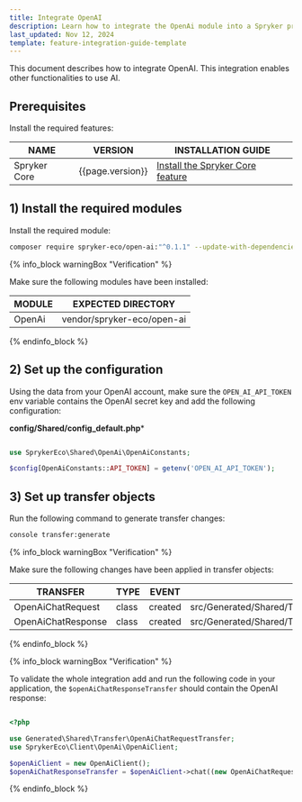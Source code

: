 ```yaml
---
title: Integrate OpenAI
description: Learn how to integrate the OpenAi module into a Spryker project.
last_updated: Nov 12, 2024
template: feature-integration-guide-template
---
```



This document describes how to integrate OpenAI. This integration enables other functionalities to use AI.


## Prerequisites

Install the required features:

| NAME         | VERSION          | INSTALLATION GUIDE                                                                                                                                           |
|--------------|------------------|-------------------------------------------------------------------------------------------------------------------------------------------------------------|
| Spryker Core | {{page.version}} | [Install the Spryker Core feature](/docs/pbc/all/miscellaneous/{{page.version}}/install-and-upgrade/install-features/install-the-spryker-core-feature.html) |

## 1) Install the required modules

Install the required module:

```bash
composer require spryker-eco/open-ai:"^0.1.1" --update-with-dependencies
```

{% info_block warningBox "Verification" %}

Make sure the following modules have been installed:

| MODULE |  EXPECTED DIRECTORY        |
|--------|----------------------------|
| OpenAi | vendor/spryker-eco/open-ai |

{% endinfo_block %}

## 2) Set up the configuration

Using the data from your OpenAI account, make sure the `OPEN_AI_API_TOKEN` env variable contains the OpenAI secret key and add the following configuration:

**config/Shared/config_default.php***

```php

use SprykerEco\Shared\OpenAi\OpenAiConstants;

$config[OpenAiConstants::API_TOKEN] = getenv('OPEN_AI_API_TOKEN');

```

## 3) Set up transfer objects

Run the following command to generate transfer changes:

```bash
console transfer:generate
```

{% info_block warningBox "Verification" %}

Make sure the following changes have been applied in transfer objects:

| TRANSFER           | TYPE  | EVENT   | PATH                                                     |
|--------------------|-------|---------|----------------------------------------------------------|
| OpenAiChatRequest  | class | created | src/Generated/Shared/Transfer/OpenAiChatRequestTransfer  |
| OpenAiChatResponse | class | created | src/Generated/Shared/Transfer/OpenAiChatResponseTransfer |

{% endinfo_block %}

{% info_block warningBox "Verification" %}

To validate the whole integration add and run the following code in your application, the `$openAiChatResponseTransfer` should contain the OpenAI response:

```php

<?php

use Generated\Shared\Transfer\OpenAiChatRequestTransfer;
use SprykerEco\Client\OpenAi\OpenAiClient;

$openAiClient = new OpenAiClient();
$openAiChatResponseTransfer = $openAiClient->chat((new OpenAiChatRequestTransfer())->setMessage('Hello'));

```

{% endinfo_block %}
